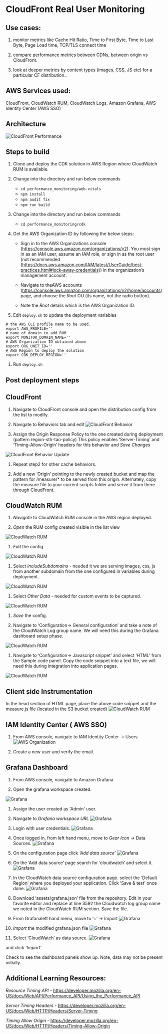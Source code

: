 # CloudFront Real User Monitoring

## Use cases:

1. monitor metrics like Cache Hit Ratio, Time to First Byte, Time to Last Byte, Page Load time, TCP/TLS connect time

1. compare performance metrics between CDNs, between origin vs CloudFront.

1. look at deeper metrics by content types (images, CSS, JS etc) for a particular CF distribution..

## AWS Services used:

CloudFront, CloudWatch RUM, CloudWatch Logs, Amazon Grafana, AWS Identity Center (AWS SSO)

## Architecture 

![CloudFront Performance](./images/cf-rum.png)


## Steps to build

1. Clone and deploy the CDK solution in AWS Region where CloudWatch RUM is available.

1. Change into the directory and run below commands
    - `cd performance_monitoring/web-vitals`
    - `npm install`
    - `npm audit fix`
    - `npm run build`

1. Change into the directory and run below commands
    - `cd performance_monitoring/cdk`

1. Get the AWS Organization ID by following the below steps:
    -  Sign in to the AWS Organizations console (https://console.aws.amazon.com/organizations/v2). You must sign in as an IAM user, assume an IAM role, or sign in as the root user (not recommended (https://docs.aws.amazon.com/IAM/latest/UserGuide/best-practices.html#lock-away-credentials)) in the organization’s management account.

    - Navigate to theAWS accounts (https://console.aws.amazon.com/organizations/v2/home/accounts)page, and choose the *Root* OU (its name, not the radio button).

    - Note the *Root* details which is the AWS Organization ID.

1. Edit `deploy.sh` to update the deployment variables
```
# the AWS CLI profile name to be used.
export AWS_PROFILE=''
# name of domain to add RUM
export MONITOR_DOMAIN_NAME=''
# AWS Organization ID obtained above
export ORG_UNIT_ID=''
# AWS Region to deploy the solution
export CDK_DEPLOY_REGION=''
```

1. Run `deploy.sh`

## Post deployment steps

## CloudFront 

1. Navigate to CloudFront console and open the distribution config from the list to modify.

1. Navigate to Behaviors tab and edit
![CloudFront Behavior](./images/cf-distribution1.jpg)

1. Assign the Origin Response Policy to the one created during deployment (pattern region-sth-tao-policy) This policy enables ‘Server-Timing’ and ‘Timing-Allow-Origin’ headers for this behavior and *Save Changes*

![CloudFront Behavior Update](./images/cf-distribution2.jpg)

1. Repeat step2 for other cache behaviors.

1. Add a new ‘Origin’ pointing to the newly created bucket and map the pattern for /measure/* to be served from this origin. Alternately, copy the measure file to your current scripts folder and serve it from there through CloudFront.

## CloudWatch RUM

1. *Navigate* to CloudWatch RUM console in the AWS region deployed.

1. *Open* the RUM config created visible in the list view

![CloudWatch RUM](./images/cw-rum1.jpg)

1. *Edit* the config

![CloudWatch RUM](./images/cw-rum2.jpg)

1. Select *includeSubdomains* - needed it we are serving images, css, js from another subdomain from the one configured in variables during deployment.

![CloudWatch RUM](./images/cw-rum3.jpg)

1. Select *Other Data* - needed for custom events to be captured.

![CloudWatch RUM](./images/cw-rum4.jpg)

1. *Save* the config.

1. Navigate to ‘Configuration→ General configuration’ and take a note of the CloudWatch Log group name. We will need this during the Grafana dashboard setup phase.

![CloudWatch RUM](./images/cw-rum5.jpg)

1. Navigate to ‘Configuration→ Javascript snippet’ and select ‘HTML’ from the Sample code panel. Copy the code snippet into a text file, we will need this during integration into application pages.

![CloudWatch RUM](./images/cw-rum6.jpg)

## Client side Instrumentation

In the head section of HTML page, place the above code snippet and the measure.js file (located in the S3 bucket created)
![CloudWatch RUM](./images/client1.jpg)

## IAM Identity Center ( AWS SSO)

1. From AWS console, navigate to IAM Identity Center → Users
![AWS Organization](./images/org1.jpg)

1. Create a new user and verify the email.

## Grafana Dashboard

1. From AWS console, navigate to Amazon Grafana

1. Open the grafana workspace created.

![Grafana](./images/grafana1.jpg)

1. Assign the user created as 'Admin' user.

1. Navigate to *Grafana workspace URL*
![Grafana](./images/grafana2.jpg)

1. Login with user credentials.
![Grafana](./images/grafana3.jpg)

1. Once logged in, from left hand menu, move to *Gear Icon* → Data Sources.
![Grafana](./images/grafana4.jpg)

1. On the configuration page click *‘Add data source’*
![Grafana](./images/grafana5.jpg)

1. On the ‘Add data source’ page search for ‘cloudwatch’ and select it.
![Grafana](./images/grafana6.jpg)

1. In the CloudWatch data source configuration page. select the ‘Default Region’ where you deployed your application. Click ‘Save & test’ once done.
![Grafana](./images/grafana7.jpg)

1. Download ‘assets/grafana.json’ file from the repository. Edit in your favorite editor and replace at line 3592 the Cloudwatch log group name we noted in the CloudWatch RUM section. Save the file.

1. From Grafanaleft hand menu, move to ‘+’ → Import 
![Grafana](./images/grafana8.jpg)

1. *Import* the modified grafana.json file
![Grafana](./images/grafana9.jpg)

1. Select ‘CloudWatch’ as data source.
![Grafana](./images/grafana10.jpg)

and click *‘Import’*

Check to see the dashboard panels show up. Note, data may not be present initially.

## Additional Learning Resources:

*Resource Timing API -*
https://developer.mozilla.org/en-US/docs/Web/API/Performance_API/Using_the_Performance_API 

*Server Timing Headers -* 
https://developer.mozilla.org/en-US/docs/Web/HTTP/Headers/Server-Timing

*Timing Allow Origin -* 
https://developer.mozilla.org/en-US/docs/Web/HTTP/Headers/Timing-Allow-Origin
